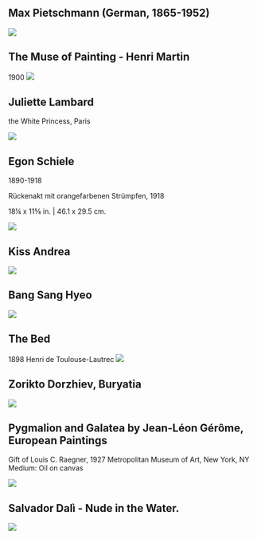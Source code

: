 
## Max Pietschmann (German, 1865-1952) 
<img src="https://64.media.tumblr.com/08f7b2f099ad362b9df5b20c4eb0620f/aaef23a4a9096c05-ef/s2048x3072/a7aa5bbbd968005e5654135a7f6d02ab51abafd5.jpg">

## The Muse of Painting - Henri Martin
1900
<img src="https://64.media.tumblr.com/d5d10c5478c9342c81ddc0e763883c5d/tumblr_mt4sooP6ox1rv2dfko1_1280.jpg">

## Juliette Lambard

the White Princess, Paris

<img src="https://64.media.tumblr.com/cc473d4f006bea353a13666c69399acf/0aa775fe418a6ffa-63/s1280x1920/20e695ecb2c90c541fad0c03b7d302e657498200.jpg">

## Egon Schiele 
1890-1918

Rückenakt mit orangefarbenen Strümpfen, 1918

18¼ x 11⅝ in. | 46.1 x 29.5 cm.

<img src="https://64.media.tumblr.com/8b63300e3451062d386569db1acdc2c6/a1398ffdc27817c0-b4/s2048x3072/113c7efc26c61a3a8e3a9d82221c0805bbe4326e.jpg">

## Kiss Andrea
<img src="https://64.media.tumblr.com/406ad0b401d4f57a7e7cab5c235fcc31/430449e058a0d271-ca/s500x750/7c141875d151488fca2086d52349ca143559f757.jpg">


## Bang Sang Hyeo
<img src="https://64.media.tumblr.com/dc24b08ad83779f96436d60adc166de1/98cc1642e9e605d0-eb/s400x600/b8ac4f1f425625bd38df7abbb717cd1b8b0e89ca.jpg">


## Τhe Βed
1898
Henri de Toulouse-Lautrec
<img src="https://64.media.tumblr.com/176fe16320a64117b8d26fe55a030213/b39a8e1a0ce999a3-a5/s500x750/e86e1f6333ba3f8ac74f37500e476fe2b65109dc.jpg">


## Zorikto Dorzhiev, Buryatia
<img src="https://64.media.tumblr.com/e3403a5a8ecefe75cff5555548b1dd40/b17cd2a2109f609b-18/s500x750/d8d659e86fd0de59ea959523c242b027e39774bf.jpg">


## Pygmalion and Galatea by Jean-Léon Gérôme, European Paintings
Gift of Louis C. Raegner, 1927 Metropolitan Museum of Art, New York, NY
Medium: Oil on canvas

<img src="https://64.media.tumblr.com/4c2ed3ef990ee25b7966c81cc7aaed78/e7402e6169ba281d-b7/s400x600/31ed11fd0230b7dd6e655333839e30a11973d195.jpg">

## Salvador Dalì - Nude in the Water.
<img src="https://64.media.tumblr.com/2f5c51435307c961692a0c0fc57f5549/c579d51e429fcacf-4e/s500x750/c9317a78dfcccc25b6cd2efdd6cccd3627386a34.jpg">
